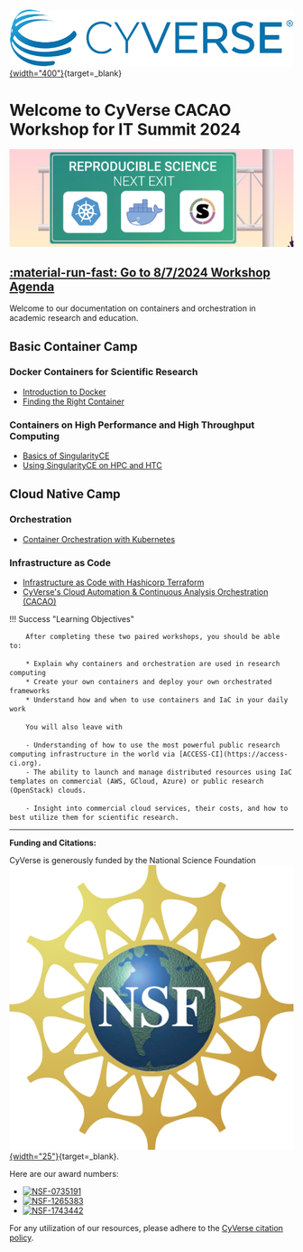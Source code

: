 [![CyVerse Learning Center](assets/de/logos/cyverse_logo_2022.png "CyVerse Learning Center"){width="400"}](https://learning.cyverse.org){target=_blank}

# Welcome to CyVerse CACAO Workshop for IT Summit 2024 

![banner](assets/cc_banner_01.png)

## [:material-run-fast: Go to 8/7/2024 Workshop Agenda](getting_started/schedule.md)

Welcome to our documentation on containers and orchestration in academic research and education.

## Basic Container Camp

### Docker Containers for Scientific Research
- [Introduction to Docker](docker/intro.md)
- [Finding the Right Container](docker/registry.md)

### Containers on High Performance and High Throughput Computing
- [Basics of SingularityCE](singularity/intro.md)
- [Using SingularityCE on HPC and HTC](singularity/advanced.md)

## Cloud Native Camp

### Orchestration
- [Container Orchestration with Kubernetes](orchestration/k8s.md)

### Infrastructure as Code
- [Infrastructure as Code with Hashicorp Terraform](orchestration/terra.md)
- [CyVerse's Cloud Automation & Continuous Analysis Orchestration (CACAO)](orchestration/cacao.md)


!!! Success "Learning Objectives"

        After completing these two paired workshops, you should be able to:
        
        * Explain why containers and orchestration are used in research computing
        * Create your own containers and deploy your own orchestrated frameworks
        * Understand how and when to use containers and IaC in your daily work

        You will also leave with

        - Understanding of how to use the most powerful public research computing infrastructure in the world via [ACCESS-CI](https://access-ci.org).
        - The ability to launch and manage distributed resources using IaC templates on commercial (AWS, GCloud, Azure) or public research (OpenStack) clouds.

        - Insight into commercial cloud services, their costs, and how to best utilize them for scientific research.

---

**Funding and Citations:**

CyVerse is generously funded by the National Science Foundation [![NSF](assets/nsf.png){width="25"}](https://nsf.gov){target=_blank}. 

Here are our award numbers:

- [![NSF-0735191](https://img.shields.io/badge/NSF-0735191-blue.svg)](https://www.nsf.gov/awardsearch/showAward?AWD_ID=0735191)
- [![NSF-1265383](https://img.shields.io/badge/NSF-1265383-blue.svg)](https://www.nsf.gov/awardsearch/showAward?AWD_ID=1265383)
- [![NSF-1743442](https://img.shields.io/badge/NSF-1743442-blue.svg)](https://www.nsf.gov/awardsearch/showAward?AWD_ID=1743442)

For any utilization of our resources, please adhere to the [CyVerse citation policy](https://cyverse.org/policies/cite-cyverse).

